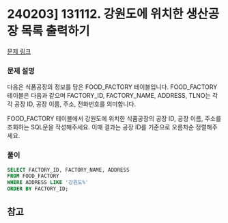 # 240203] 131112. 강원도에 위치한 생산공장 목록 출력하기

[문제 링크](https://school.programmers.co.kr/learn/courses/30/lessons/131112)

### 문제 설명
다음은 식품공장의 정보를 담은 FOOD_FACTORY 테이블입니다. FOOD_FACTORY 테이블은 다음과 같으며 FACTORY_ID, FACTORY_NAME, ADDRESS, TLNO는 각각 공장 ID, 공장 이름, 주소, 전화번호를 의미합니다.

FOOD_FACTORY 테이블에서 강원도에 위치한 식품공장의 공장 ID, 공장 이름, 주소를 조회하는 SQL문을 작성해주세요. 이때 결과는 공장 ID를 기준으로 오름차순 정렬해주세요.

### 풀이
```sql
SELECT FACTORY_ID, FACTORY_NAME, ADDRESS
FROM FOOD_FACTORY
WHERE ADDRESS LIKE '강원도%'
ORDER BY FACTORY_ID;
```

## 참고
